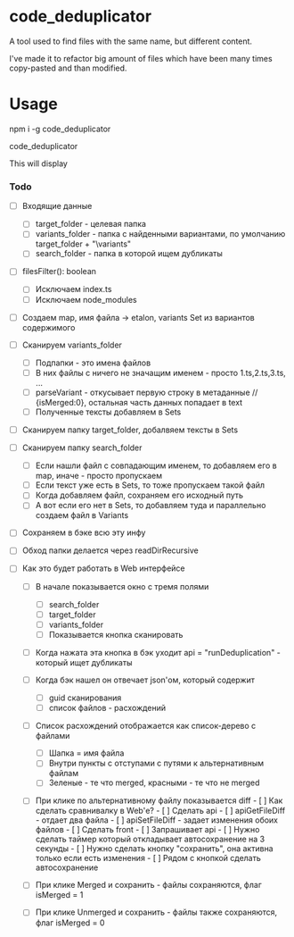 # code_deduplicator

A tool used to find files with the same name, but different content.

I've made it to refactor big amount of files which have been many times copy-pasted and than modified.

# Usage

npm i -g code_deduplicator

code_deduplicator

This will display 

### Todo

- [ ] Входящие данные
  - [ ] target_folder - целевая папка
  - [ ] variants_folder - папка с найденными вариантами, по умолчанию target_folder + "\variants"
  - [ ] search_folder - папка в которой ищем дубликаты
  
- [ ] filesFilter(): boolean
  - [ ] Исключаем index.ts
  - [ ] Исключаем node_modules
  
- [ ] Создаем map, имя файла -> etalon, variants Set из вариантов содержимого

- [ ] Сканируем variants_folder
  - [ ] Подпапки - это имена файлов
  - [ ] В них файлы с ничего не значащим именем - просто 1.ts,2.ts,3.ts, ...
  - [ ] parseVariant - откусывает первую строку в метаданные // {isMerged:0}, остальная часть данных попадает в text
  - [ ] Полученные тексты добавляем в Sets
  
- [ ] Сканируем папку target_folder, добалвяем тексты в Sets

- [ ] Сканируем папку search_folder
  - [ ] Если нашли файл с совпадающим именем, то добавляем его в map, иначе - просто пропускаем
  - [ ] Если текст уже есть в Sets, то тоже пропускаем такой файл
  - [ ] Когда добавляем файл, сохраняем его исходный путь
  - [ ] А вот если его нет в Sets, то добавляем туда и параллельно создаем файл в Variants
  
- [ ] Сохраняем в бэке всю эту инфу

- [ ] Обход папки делается через readDirRecursive

- [ ] Как это будет работать в Web интерфейсе

  - [ ] В начале показывается окно с тремя полями

    - [ ] search_folder
    - [ ] target_folder
    - [ ] variants_folder
    - [ ] Показывается кнопка сканировать

  - [ ] Когда нажата эта кнопка в бэк уходит api = "runDeduplication" - который ищет дубликаты

  - [ ] Когда бэк нашел он отвечает json'ом, который содержит 

    - [ ] guid сканирования
    - [ ] список файлов - расхождений

  - [ ] Список расхождений отображается как список-дерево с файлами

    - [ ] Шапка = имя файла
    - [ ] Внутри пункты с отступами с путями к альтернативным файлам
    - [ ] Зеленые - те что merged, красными - те что не merged

  - [ ] При клике по альтернативному файлу показывается diff
		- [ ] Как сделать сравнивалку в Web'е?
		  - [ ] Сделать api
			- [ ] apiGetFileDiff - отдает два файла
			- [ ] apiSetFileDiff - задает изменения обоих файлов
		  - [ ] Сделать front
			- [ ] Запрашивает api
			- [ ] Нужно сделать таймер который откладывает автосохранение на 3 секунды
			- [ ] Нужно сделать кнопку "сохранить", она активна только если есть изменения
			- [ ] Рядом с кнопкой сделать автосохранение

  - [ ] При клике Merged и сохранить - файлы сохраняются, флаг isMerged = 1

  - [ ] При клике Unmerged и сохранить - файлы также сохраняются, флаг isMerged = 0

    

